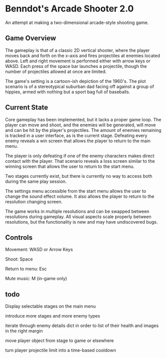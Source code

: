 # Benndot's Arcade Shooter 2.0

An attempt at making a two-dimensional arcade-style shooting game. 

## Game Overview

The gameplay is that of a classic 2D vertical shooter, where the player moves back and forth on the x-axis and fires 
projectiles at enemies located above. Left and right movement is performed either with arrow keys or WASD. Each press of
the space bar launches a projectile, though the number of projectiles allowed at once are limited. 

The game's setting is a cartoon-ish depiction of the 1960's. The plot scenario is of a stereotypical suburban dad facing
off against a group of hippies, armed with nothing but a sport bag full of baseballs. 

## Current State

Core gameplay has been implemented, but it lacks a proper game loop. The player can move and shoot, and the enemies 
will be generated, will move and can be hit by the player's projectiles. The amount of enemies remaining is tracked in
a user interface, as is the current stage. Defeating every enemy reveals a win screen that allows the player to return 
to the main menu.

The player is only defeating if one of the enemy characters makes direct contact with the player. That scenario reveals
a loss screen similar to the winning screen that allows the user to return to the start menu. 

Two stages currently exist, but there is currently no way to access both during the same play session.

The settings menu accessible from the start menu allows the user to change the sound effect volume. It also allows the
player to return to the resolution changing screen. 

The game works in multiple resolutions and can be swapped between resolutions during gameplay. All visual aspects scale
properly between resolutions, but the functionality is new and may have undiscovered bugs. 

## Controls

Movement: WASD or Arrow Keys

Shoot: Space

Return to menu: Esc

Mute music: M (in-game only)

## todo

Display selectable stages on the main menu

introduce more stages and more enemy types

iterate through enemy details dict in order to list of their health and images in the right margin

move player object from stage to game or elsewhere

turn player projectile limit into a time-based cooldown